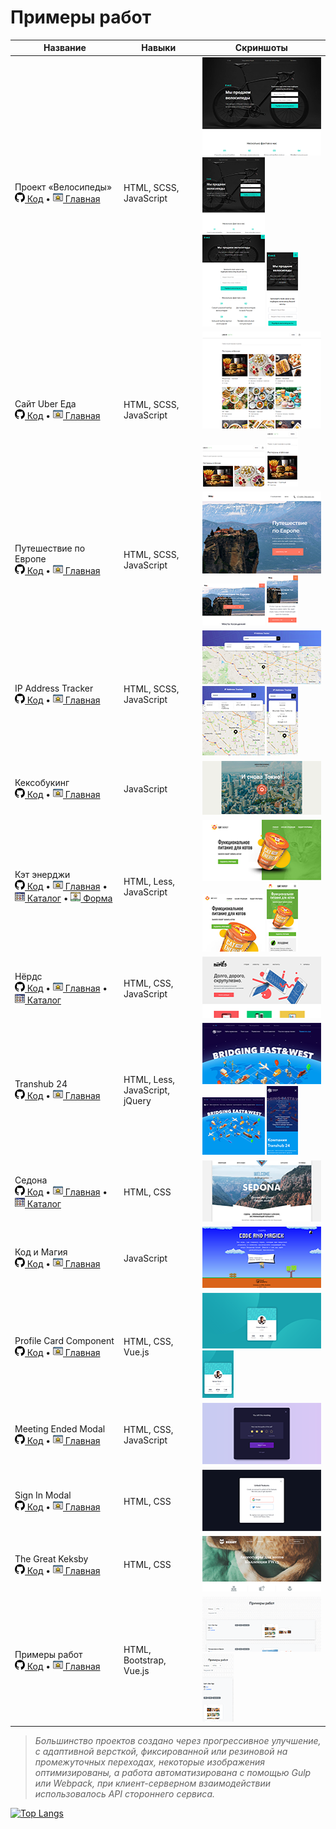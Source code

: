 # Примеры работ

Название | Навыки | Скриншоты
|--------|---------|---------|
|Проект «Велосипеды»<br> [![Код](img/icons/github.png) Код](https://github.com/dmitry-ios/bicycles) • [![Главная](img/icons/homepage.png) Главная](https://affectionate-newton-9cbfae.netlify.app/)|HTML, SCSS, JavaScript |<img src="img/thumbnails/bicycle-desktop.png" width="200" height="157" alt="bicycles десктопный"> <img src="img/thumbnails/bicycle-1024-desktop.png" width="100" height="121" alt="bicycles десктопный"> <img src="img/thumbnails/bicycle-tablet.png" width="100" height="147" alt="bicycles планшетный"> <img src="img/thumbnails/bicycle-mobile.png" width="50" height="119" alt="bicycles мобильный">|
|Сайт Uber Еда<br> [![Код](img/icons/github.png) Код](https://github.com/dmitry-ios/uber-eats) • [![Главная](img/icons/homepage.png) Главная](https://naughty-minsky-37325f.netlify.app/)|HTML, SCSS, JavaScript |<img src="img/thumbnails/uber-eats-desktop.png" width="200" height="155" alt="uber-eats десктопный"> <img src="img/thumbnails/uber-eats-tablet.png" width="100" height="67" alt="uber-eats планшетный"> <img src="img/thumbnails/uber-eats-mobile.png" width="50" height="90" alt="uber-eats мобильный">|
|Путешествие по Европе<br> [![Код](img/icons/github.png) Код](https://github.com/dmitry-ios/euro-trip) • [![Главная](img/icons/homepage.png) Главная](https://focused-mcclintock-729c5f.netlify.app/)|HTML, SCSS, JavaScript |<img src="img/thumbnails/euro-trip-desktop.png" width="200" height="131" alt="euro-trip десктопный"> <img src="img/thumbnails/euro-trip-tablet.png" width="100" height="67" alt="euro-trip планшетный"> <img src="img/thumbnails/euro-trip-mobile.png" width="50" height="80" alt="euro-trip мобильный">|
|IP Address Tracker<br> [![Код](img/icons/github.png) Код](https://github.com/dmitry-ios/IP-Address-Tracker) • [![Главная](img/icons/homepage.png) Главная](https://musing-newton-2daf03.netlify.app/)|HTML, SCSS, JavaScript|<img src="img/thumbnails/ip-address-tracker-desktop.png" width="200" height="86" alt="ip-address-tracker десктопный"> <img src="img/thumbnails/ip-address-tracker-tablet.png" width="100" height="111" alt="ip-address-tracker планшетный"> <img src="img/thumbnails/ip-address-tracker-mobile.png" width="50" height="110" alt="ip-address-tracker мобильный">|
|Кексобукинг<br> [![Код](img/icons/github.png) Код](https://github.com/dmitry-ios/1483875-keksobooking-21) • [![Главная](img/icons/homepage.png) Главная](https://compassionate-austin-7a0844.netlify.app/)|JavaScript|<img src="img/thumbnails/keksobooking-desktop.png" width="200" height="86" alt="keksobooking десктопный">|
|Кэт энерджи <br>[![Код](img/icons/github.png) Код](https://github.com/dmitry-ios/1483875-cat-energy-20) • [![Главная](img/icons/homepage.png) Главная](https://nifty-agnesi-d1bbc6.netlify.app/) • [![Каталог](img/icons/catalog.png) Каталог](https://nifty-agnesi-d1bbc6.netlify.app/catalog.html) • [![Форма](img/icons/details.png) Форма](https://nifty-agnesi-d1bbc6.netlify.app/form.html)|HTML, Less, JavaScript|<img src="img/thumbnails/cat-energy-desktop.png" width="200" height="98" alt="cat-energy десктопный"> <img src="img/thumbnails/cat-energy-tablet.png" width="100" height="92" alt="cat-energy планшетный"> <img src="img/thumbnails/cat-energy-mobile.png" width="50" height="110" alt="cat-energy мобильный">|
|Нёрдс <br>[![Код](img/icons/github.png) Код](https://github.com/dmitry-ios/1483875-nerds-28) • [![Главная](img/icons/homepage.png) Главная](https://boring-jennings-6c9769.netlify.app/) • [![Каталог](img/icons/catalog.png) Каталог](https://boring-jennings-6c9769.netlify.app/catalog.html)|HTML, CSS, JavaScript|<img src="img/thumbnails/nerds-desktop.png" width="200" height="98" alt="nerds десктопный">|
|Transhub 24<br> [![Код](img/icons/github.png) Код](https://github.com/dmitry-ios/Transhub24) • [![Главная](img/icons/homepage.png) Главная](https://compassionate-lumiere-28ffc2.netlify.app/)|HTML, Less, JavaScript, jQuery|<img src="img/thumbnails/transhub-24-desktop.png" width="200" height="98" alt="transhub-24 десктопный"> <img src="img/thumbnails/transhub-24-tablet.png" width="100" height="92" alt="transhub-24 планшетный"> <img src="img/thumbnails/transhub-24-mobile.png" width="50" height="110" alt="transhub-24 мобильный">|
|Седона <br>[![Код](img/icons/github.png) Код](https://github.com/dmitry-ios/sedona) • [![Главная](img/icons/homepage.png) Главная](https://inspiring-mahavira-ed0a4e.netlify.app/) • [![Каталог](img/icons/catalog.png) Каталог](https://inspiring-mahavira-ed0a4e.netlify.app/catalog.html)|HTML, CSS|<img src="img/thumbnails/sedona-desktop.png" width="200" height="98" alt="sedona десктопный">|
|Код и Магия<br> [![Код](img/icons/github.png) Код](https://github.com/dmitry-ios/1483875-code-and-magick-21) • [![Главная](img/icons/homepage.png) Главная](https://clever-wozniak-bbc709.netlify.app/)|JavaScript|<img src="img/thumbnails/code-and-magick-desktop.png" width="200" height="98" alt="code-and-magick десктопный">|
|Profile Card Component<br> [![Код](img/icons/github.png) Код](https://github.com/dmitry-ios/profile-card) • [![Главная](img/icons/homepage.png) Главная](https://jovial-ptolemy-0fcd6c.netlify.app/)|HTML, CSS, Vue.js|<img src="img/thumbnails/profile-card-desktop.png" width="200" height="89" alt="profile-card десктопный"> <img src="img/thumbnails/profile-card-mobile.png" width="50" height="76" alt="profile-card мобильный">|
|Meeting Ended Modal<br> [![Код](img/icons/github.png) Код](https://github.com/dmitry-ios/template-example/tree/master/MeetingEndedModal) • [![Главная](img/icons/homepage.png) Главная](https://jovial-curran-1fdece.netlify.app/)|HTML, CSS, JavaScript|<img src="img/thumbnails/meeting-ended-modal-desktop.png" width="200" height="98" alt="meeting-ended-modal десктопный">|
|Sign In Modal<br> [![Код](img/icons/github.png) Код](https://github.com/dmitry-ios/template-example/tree/master/SignIn) • [![Главная](img/icons/homepage.png) Главная](https://focused-khorana-6c2795.netlify.app/)|HTML, CSS|<img src="img/thumbnails/sign-in-modal-desktop.png" width="200" height="98" alt="sign-in-modal десктопный">|
|The Great Keksby<br> [![Код](img/icons/github.png) Код](https://github.com/dmitry-ios/the-great-keksby) • [![Главная](img/icons/homepage.png) Главная](https://sleepy-ramanujan-ebf175.netlify.app/)|HTML, CSS|<img src="img/thumbnails/great-keksby-desktop.png" width="200" height="89" alt="great-keksby десктопный">|
|Примеры работ<br> [![Код](img/icons/github.png) Код](https://github.com/dmitry-ios/dmitry-ios.github.io) • [![Главная](img/icons/homepage.png) Главная](https://dmitry-ios.github.io/)|HTML, Bootstrap, Vue.js|<img src="img/thumbnails/primer-desktop.png" width="200" height="88" alt="primer десктопный"> <img src="img/thumbnails/primer-mobile.png" width="50" height="109" alt="primer мобильный">|

>*Большинство проектов создано через прогрессивное улучшение, с адаптивной версткой, фиксированной или резиновой на промежуточных переходах, некоторые изображения оптимизированы, а работа автоматизирована с помощью Gulp или Webpack, при клиент-серверном взаимодействии использовалось API стороннего сервиса.*

[![Top Langs](https://github-readme-stats.vercel.app/api/top-langs/?username=dmitry-ios&layout=compact)](https://github.com/anuraghazra/github-readme-stats)

